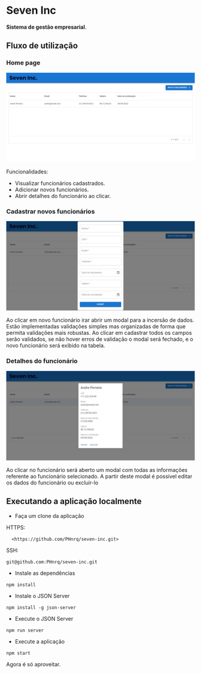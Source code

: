 # Seven Inc

<b>Sistema de gestão empresarial</b>.

## Fluxo de utilização

### Home page

![./public/assets/home.jpeg](./public/assets/home.jpeg)

Funcionalidades:

- Visualizar funcionários cadastrados.
- Adicionar novos funcionários.
- Abrir detalhes do funcionário ao clicar.

### Cadastrar novos funcionários

![./public/assets/new-employee.jpeg](./public/assets/new-employee.jpeg)

Ao clicar em novo funcionário irar abrir um modal para a incersão de dados. Estão implementadas validações simples mas organizadas de forma que permita validações mais robustas. Ao clicar em cadastrar todos os campos serão validados, se não hover erros de validação o modal será fechado, e o novo funcionário será exibido na tabela.

### Detalhes do funcionário

![./public/assets/employeeDetails.jpeg](./public/assets/employeeDetails.jpeg)

Ao clicar no funcionário será aberto um modal com todas as informações referente ao funcionário selecionado. A partir deste modal é possivel editar os dados do funcionário ou excluir-lo

## Executando a aplicação localmente

- Faça um clone da aplicação

HTTPS:

```
  <https://github.com/PHnrq/seven-inc.git>

```

SSH:

```
git@github.com:PHnrq/seven-inc.git

```

- Instale as dependências

```
npm install

```

- Instale o JSON Server

```
npm install -g json-server

```

- Execute o JSON Server

```
npm run server

```

- Execute a aplicação

```
npm start

```

Agora é só aproveitar.
